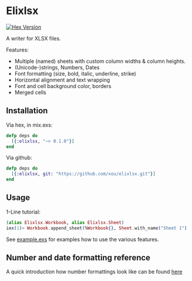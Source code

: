 # Elixlsx

[![Hex Version](http://img.shields.io/hexpm/v/elixlsx.svg?style=flat)](https://hex.pm/packages/elixlsx)

A writer for XLSX files.

Features:

- Multiple (named) sheets with custom column widths & column heights.
- (Unicode-)strings, Numbers, Dates
- Font formatting (size, bold, italic, underline, strike)
- Horizontal alignment and text wrapping
- Font and cell background color, borders
- Merged cells

## Installation

Via hex, in mix.exs:

```Elixir
defp deps do
  [{:elixlsx, "~> 0.1.0"}]
end
```

Via github:

```Elixir
defp deps do
  [{:elixlsx, git: "https://github.com/xou/elixlsx.git"}]
end
```

## Usage

1-Line tutorial:

```Elixir
(alias Elixlsx.Workbook, alias Elixlsx.Sheet)
iex(1)> Workbook.append_sheet(%Workbook{}, Sheet.with_name("Sheet 1") |> Sheet.set_cell("A1", "Hello", bold: true)) |> Elixlsx.write_to("hello.xlsx")
```

See [example.exs](example.exs) for examples how to use the various features.

## Number and date formatting reference

A quick introduction how number formattings look like can be found
[here](https://social.msdn.microsoft.com/Forums/office/en-US/e27aaf16-b900-4654-8210-83c5774a179c/xlsx-numfmtid-predefined-id-14-doesnt-match)


